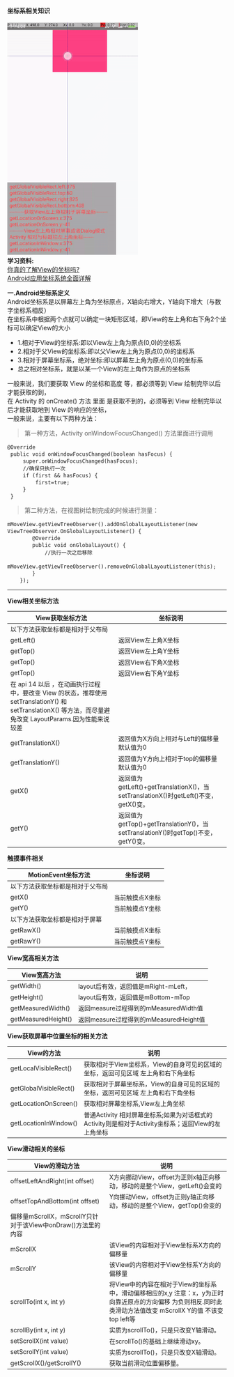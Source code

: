 ﻿#### 坐标系相关知识


![img](https://raw.githubusercontent.com/bux-git/CustomView/master/Coordinate/coordinate.gif)   
__学习资料:__   
[你真的了解View的坐标吗?](https://mp.weixin.qq.com/s?__biz=MzA5MzI3NjE2MA==&mid=2650238405&idx=1&sn=16f2696e4c7b3a7630ed6c010c8f400f&chksm=88639caabf1415bc2bcb323ed39be642c256b8784566043e6635a5ed0ac885de50830714ccb4&mpshare=1&scene=23&srcid=0208HPYXDFfGHwso8xpeYWx1#rd)    
[Android应用坐标系统全面详解](http://blog.csdn.net/yanbober/article/details/50419117/)    


__一.Android坐标系定义__  
Android坐标系是以屏幕左上角为坐标原点，X轴向右增大，Y轴向下增大（与数字坐标系相反）  
在坐标系中根据两个点就可以确定一块矩形区域，即View的左上角和右下角2个坐标可以确定View的大小  
* 1.相对于View的坐标系:即以View左上角为原点(0,0)的坐标系      
* 2.相对于父View的坐标系:即以父View左上角为原点(0,0)的坐标系       
* 3.相对于屏幕坐标系，绝对坐标:即以屏幕左上角为原点(0,0)的坐标系     
* 总之相对坐标系，就是以某一个View的左上角作为原点的坐标系

一般来说，我们要获取 View 的坐标和高度 等，都必须等到 View 绘制完毕以后才能获取的到，   
在 Activity 的 onCreate() 方法 里面 是获取不到的，必须等到 View 绘制完毕以后才能获取地到 View 的响应的坐标，    
一般来说，主要有以下两种方法： 
>    第一种方法，Activity onWindowFocusChanged() 方法里面进行调用

    @Override
     public void onWindowFocusChanged(boolean hasFocus) {
         super.onWindowFocusChanged(hasFocus);
         //确保只执行一次
         if (first && hasFocus) {
             first=true;
         }
     }
>第二种方法，在视图树绘制完成的时候进行测量：

    mMoveView.getViewTreeObserver().addOnGlobalLayoutListener(new ViewTreeObserver.OnGlobalLayoutListener() {
            @Override
            public void onGlobalLayout() {
                //执行一次之后移除
                mMoveView.getViewTreeObserver().removeOnGlobalLayoutListener(this);
            }
        });

-------------
__View相关坐标方法__  

View获取坐标方法  | 坐标说明|
--------- | --------|
以下方法获取坐标都是相对于父布局|
getLeft()  |返回View左上角X坐标 |
getTop()  | 返回View左上角Y坐标 |
getTop()  | 返回View右下角X坐标 |
getTop()  | 返回View右下角Y坐标 |
在 api 14 以后 ，在动画执行过程中，要改变 View 的状态，推荐使用 setTranslationY() 和 setTranslationX() 等方法，而尽量避免改变 LayoutParams.因为性能来说较差|
getTranslationX()  | 返回值为X方向上相对与Left的偏移量 默认值为0| 
getTranslationY()  | 返回值为Y方向上相对于top的偏移量 默认值为0| 
getX()  | 返回值为getLeft()+getTranslationX()，当setTranslationX()时getLeft()不变，getX()变。 |
getY()  | 返回值为getTop()+getTranslationY()，当setTranslationY()时getTop()不变，getY()变。 |       

__触摸事件相关__  

MotionEvent坐标方法  | 坐标说明|
--------- | --------|
以下方法获取坐标都是相对于父布局|
getX()  |当前触摸点X坐标 |
getY()  | 当前触摸点Y坐标 |
以下方法获取坐标都是相对于屏幕|
getRawX()  | 当前触摸点X坐标 |
getRawY()  | 当前触摸点Y坐标 |

__View宽高相关方法__
    
View宽高方法  | 说明|
--------- | --------|
getWidth()  |layout后有效，返回值是mRight-mLeft，|
getHeight()  | layout后有效，返回值是mBottom-mTop |
getMeasuredWidth()  | 返回measure过程得到的mMeasuredWidth值 |
getMeasuredHeight()  | 返回measure过程得到的mMeasuredHeight值|

__View获取屏幕中位置坐标的相关方法__
    
View的方法  | 说明|
--------- | --------|
getLocalVisibleRect()  |获取相对于View坐标系，View的自身可见的区域的坐标，返回可见区域 左上角和右下角坐标|
getGlobalVisibleRect()  | 获取相对于屏幕坐标系，View的自身可见的区域的坐标，返回可见区域 左上角和右下角坐标|
getLocationOnScreen()  | 获取相对屏幕坐标系,View左上角坐标|
getLocationInWindow()  | 普通Activity 相对屏幕坐标系;如果为对话框式的Activity则是相对于Activity坐标系；返回View的左上角坐标|

__View滑动相关的坐标__    

 View的滑动方法  | 说明|
 --------- | --------|
 offsetLeftAndRight(int offset) |X方向挪动View，offset为正则x轴正向移动，移动的是整个View，getLeft()会变的|
 offsetTopAndBottom(int offset)  | Y向挪动View，offset为正则y轴正向移动，移动的是整个View，getTop()会变的 |
  偏移量mScrollX，mScrollY只针对于该View中onDraw()方法里的内容|
   mScrollX | 该View的内容相对于View坐标系X方向的偏移量|
   mScrollY | 该View的内容相对于View坐标系Y方向的偏移量|
 scrollTo(int x, int y)  |将View中的内容在相对于View的坐标系中，滑动偏移相应的x,y 注意：x，y为正时向靠近原点的方向偏移 为负则相反.同时此类滑动方法值改变 mScrollX Y的值 不该变top left等|
scrollBy(int x, int y) | 实质为scrollTo()，只是只改变Y轴滑动。|
setScrollX(int value) | 在scrollTo()的基础上继续滑动xy。|
setScrollY(int value) | 实质为scrollTo()，只是只改变X轴滑动。|
getScrollX()/getScrollY() | 获取当前滑动位置偏移量。|